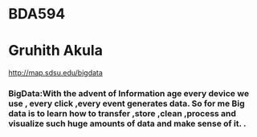 # BDA594
# Gruhith Akula
http://map.sdsu.edu/bigdata
### BigData:With the advent of Information age every device we use , every click ,every event generates data. So for me Big data is to learn how to transfer ,store ,clean ,process and visualize such huge amounts of data and make sense of it. .
